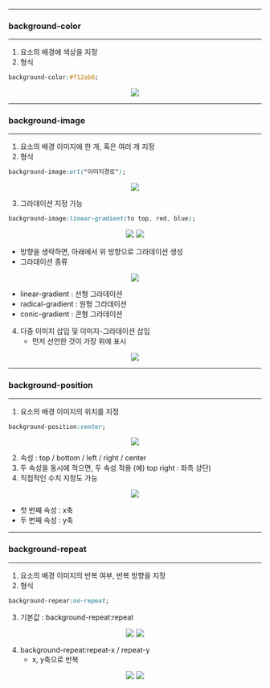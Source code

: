 -----
### background-color
-----
1. 요소의 배경에 색상을 지정
2. 형식
```css
background-color:#f12ab0;
```

<div align = "center">
<img src="https://github.com/sooyounghan/DataBase/assets/34672301/2e3cabec-aac7-40ce-8eff-d0c978753439">
</div>

-----
### background-image
-----
1. 요소의 배경 이미지에 한 개, 혹은 여러 개 지정
2. 형식
```css
background-image:url("이미지경로");
```
<div align = "center">
<img src="https://github.com/sooyounghan/DataBase/assets/34672301/b1fd7cf1-5af3-4487-8194-87eeb41904ac">
</div>

3. 그라데이션 지정 가능
```css
background-image:linear-gradient(to top, red, blue);
```
<div align = "center">
<img src="https://github.com/sooyounghan/DataBase/assets/34672301/96c5a415-79ca-4fee-8ebc-26dfbf9ef959">
<img src="https://github.com/sooyounghan/DataBase/assets/34672301/93a1843f-bdf4-4bff-a685-bfdecef1089d">
</div>

  - 방향을 생략하면, 아래에서 위 방향으로 그라데이션 생성
  - 그라데이션 종류

<div align = "center">
<img src="https://github.com/sooyounghan/DataBase/assets/34672301/fc282adf-eb12-491b-99b3-dc47b7109650">
</div>

  - linear-gradient : 선형 그라데이션
  - radical-gradient : 원형 그라데이션
  - conic-gradient : 콘형 그라데이션

4. 다중 이미지 삽입 및 이미지-그라데이션 삽입
   - 먼저 선언한 것이 가장 위에 표시
<div align = "center">
<img src="https://github.com/sooyounghan/DataBase/assets/34672301/f9c9f062-8d1f-4dec-97c3-c4e86a6141cd">
</div>

-----
### background-position
-----
1. 요소의 배경 이미지의 위치를 지정
```css
background-position:center;
```
<div align = "center">
<img src="https://github.com/sooyounghan/DataBase/assets/34672301/10d8a2cc-9ba0-431a-a968-5562cb8f29c9">
</div>

2. 속성 : top / bottom / left / right / center
3. 두 속성을 동시에 적으면, 두 속성 적용 (예) top right : 좌측 상단)
4. 직접적인 수치 지정도 가능
 
<div align = "center">
<img src="https://github.com/sooyounghan/DataBase/assets/34672301/c35c7fc1-1cf9-44dd-9011-0806ef436b39">
</div>

  - 첫 번째 속성 : x축
  - 두 번째 속성 : y축

-----
### background-repeat
-----
1. 요소의 배경 이미지의 반복 여부, 반복 방향을 지정
2. 형식
```css
background-repear:no-repeat;
```
3. 기본값 : background-repeat:repeat

<div align = "center">
<img src="https://github.com/sooyounghan/DataBase/assets/34672301/aa675dd3-7c77-43fd-a0f0-e8916a4177c4">
<img src="https://github.com/sooyounghan/DataBase/assets/34672301/0604eee2-4a69-4680-8637-3e6e5f63da35">
</div>

4. background-repeat:repeat-x / repeat-y
   - x, y축으로 반복
<div align = "center">
<img src="https://github.com/sooyounghan/DataBase/assets/34672301/aacac26c-f22e-4a80-945a-2b8cd4767115">
<img src="https://github.com/sooyounghan/DataBase/assets/34672301/cbcf3e7f-e2ec-411c-837a-be6eb6045daf">
</div>
